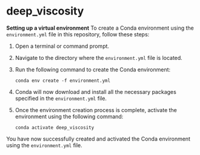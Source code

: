 # deep_viscosity

**Setting up a virtual environment**
To create a Conda environment using the `environment.yml` file in this repository, follow these steps:

1. Open a terminal or command prompt.
2. Navigate to the directory where the `environment.yml` file is located.
3. Run the following command to create the Conda environment:

    ```
    conda env create -f environment.yml
    ```

4. Conda will now download and install all the necessary packages specified in the `environment.yml` file.
5. Once the environment creation process is complete, activate the environment using the following command:

    ```
    conda activate deep_viscosity
    ```


You have now successfully created and activated the Conda environment using the `environment.yml` file.




